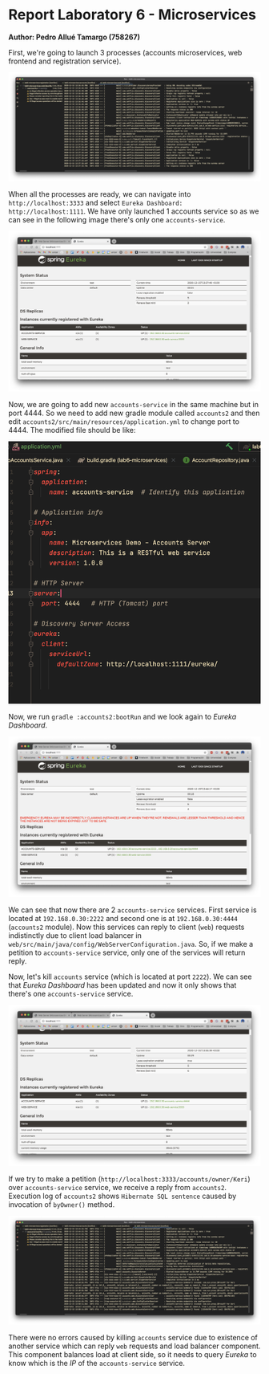 # Report Laboratory 6 - Microservices

**Author: Pedro Allué Tamargo (758267)**

First, we're going to launch 3 processes
(accounts microservices, web frontend and registration service).

![](reportImages/three_services_launched_terminal.png)

When all the processes are ready, we can navigate into `http://localhost:3333`
and select `Eureka Dashboard: http://localhost:1111`. 
We have only launched 1 accounts service so as we can see in the following image
there's only one `accounts-service`.

![](reportImages/eureka_dashboard.png)

Now, we are going to add new `accounts-service` in the same machine
but in port 4444. So we need to add new gradle module called `accounts2` and 
then edit `accounts2/src/main/resources/application.yml` to change port
to 4444. The modified file should be like:

![](reportImages/accounts2_application_config.png)

Now, we run `gradle :accounts2:bootRun` and we look again to 
_Eureka Dashboard_.

![](reportImages/eureka_dashboard_2.png)

We can see that now there are 2 `accounts-service` services. 
First service is located at `192.168.0.30:2222` and second one is 
at `192.168.0.30:4444` (`accounts2` module).
Now this services can reply to client (`web`) requests indistinctly
due to client load balancer in `web/src/main/java/config/WebServerConfiguration.java`.
So, if we make a petition to `accounts-service` service, only one of the services will
return reply.

Now, let's kill `accounts` service (which is located at port `2222`). We can see that
_Eureka Dashboard_ has been updated and now it only shows that there's one `accounts-service` service.

![](reportImages/eureka_dashboard_3.png)

If we try to make a petition (`http://localhost:3333/accounts/owner/Keri`) over `accounts-service` service,
we receive a reply from `accounts2`. Execution log of `accounts2` shows `Hibernate SQL sentence` caused by
invocation of `byOwner()` method.

![](reportImages/accounts2_log.png)

There were no errors caused by killing `accounts` service due to existence of another service which can reply
`web` requests and load balancer component. This component balances load at client side, so it needs to query _Eureka_ 
to know which is the _IP_ of the `accounts-service` service.